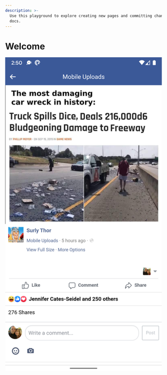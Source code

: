 ```yaml
---
description: >-
  Use this playground to explore creating new pages and committing changes to
  docs.
---
```


# Welcome

![](.gitbook/assets/screenshot_20190920-145036.png)

